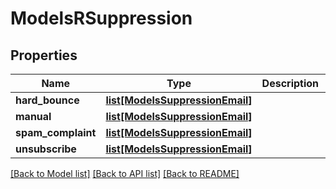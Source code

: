 # ModelsRSuppression

## Properties
Name | Type | Description | Notes
------------ | ------------- | ------------- | -------------
**hard_bounce** | [**list[ModelsSuppressionEmail]**](ModelsSuppressionEmail.md) |  | [optional] 
**manual** | [**list[ModelsSuppressionEmail]**](ModelsSuppressionEmail.md) |  | [optional] 
**spam_complaint** | [**list[ModelsSuppressionEmail]**](ModelsSuppressionEmail.md) |  | [optional] 
**unsubscribe** | [**list[ModelsSuppressionEmail]**](ModelsSuppressionEmail.md) |  | [optional] 

[[Back to Model list]](../README.md#documentation-for-models) [[Back to API list]](../README.md#documentation-for-api-endpoints) [[Back to README]](../README.md)


